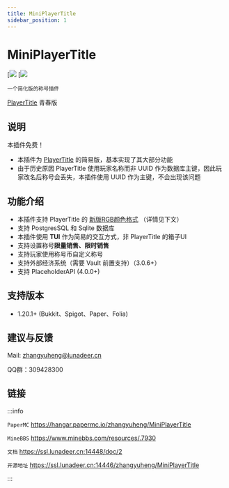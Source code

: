 ```yaml
---
title: MiniPlayerTitle
sidebar_position: 1
---
```


# MiniPlayerTitle

[![](https://github.com/DeerGiteaMirror/MiniPlayerTitle)
[![](https://ssl.lunadeer.cn:14446/zhangyuheng/MiniPlayerTitle)

```text
一个简化版的称号插件
```

[PlayerTitle](https://ricedoc.handyplus.cn/wiki/PlayerTitle/) 青春版

## 说明

本插件免费！

- 本插件为 [PlayerTitle](https://ricedoc.handyplus.cn/wiki/PlayerTitle/) 的简易版，基本实现了其大部分功能
- 由于历史原因 PlayerTitle 使用玩家名称而非 UUID 作为数据库主键，因此玩家改名后称号会丢失，本插件使用 UUID 作为主键，不会出现该问题

## 功能介绍

- 本插件支持 PlayerTitle 的 [新版RGB颜色格式](https://ricedoc.handyplus.cn/wiki/PlayerTitle/rgb/#新版本格式) （详情见下文）
- 支持 PostgresSQL 和 Sqlite 数据库
- 本插件使用 **TUI** 作为简易的交互方式，非 PlayerTitle 的箱子UI
- 支持设置称号**限量销售、限时销售**
- 支持玩家使用称号币自定义称号
- 支持外部经济系统（需要 Vault 前置支持）（3.0.6+）
- 支持 PlaceholderAPI (4.0.0+)

## 支持版本

- 1.20.1+ (Bukkit、Spigot、Paper、Folia)

## 建议与反馈

Mail: [zhangyuheng@lunadeer.cn](mailto:zhangyuheng@lunadeer.cn)

QQ群：309428300

## 链接
:::info

`PaperMC` https://hangar.papermc.io/zhangyuheng/MiniPlayerTitle

`MineBBS` https://www.minebbs.com/resources/.7930

`文档` https://ssl.lunadeer.cn:14448/doc/2

`开源地址`
https://ssl.lunadeer.cn:14446/zhangyuheng/MiniPlayerTitle

:::
